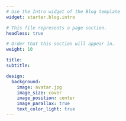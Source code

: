```yaml
---
# Use the Intro widget of the Blog template
widget: starter.blog.intro

# This file represents a page section.
headless: true

# Order that this section will appear in.
weight: 10

title: 
subtitle:

design:
  background:
    image: avatar.jpg
    image_size: cover
    image_position: center
    image_parallax: true
    text_color_light: true
---
```

